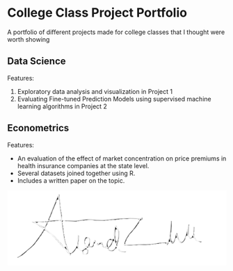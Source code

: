 # College Class Project Portfolio
A portfolio of different projects made for college classes that I thought were worth showing

## Data Science 
Features: 
1. Exploratory data analysis and visualization in Project 1
2. Evaluating Fine-tuned Prediction Models using supervised machine learning algorithms in Project 2

## Econometrics
Features:
- An evaluation of the effect of market concentration on price premiums in health insurance companies at the state level.
- Several datasets joined together using R.
- Includes a written paper on the topic.

![Signature](https://github.com/Sketchfellow/ClassProjects/blob/main/MiscMedia/signature.png)
